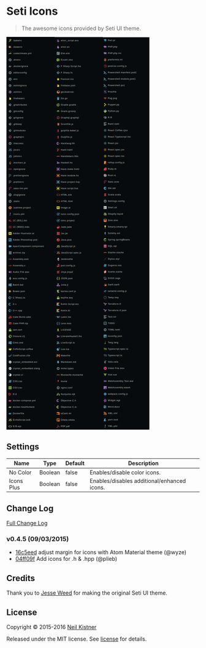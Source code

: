 # Seti Icons

> The awesome icons provided by Seti UI theme.

![Seti UI](https://github.com/jesseweed/seti-ui/raw/master/screenshot-icons.png)

## Settings

| Name | Type | Default | Description |
|---|---|---|---|
| No Color | Boolean | false | Enables/disable color icons. |
| Icons Plus | Boolean | false | Enables/disables additional/enhanced icons. |

## Change Log

[Full Change Log](changelog.md)

### v0.4.5 (09/03/2015)
- [16c5eed](https://github.com/wyze/seti-icons/commit/16c5eedd3691c27f07f056b00afba72d755c4261) adjust margin for icons with Atom Material theme (@wyze)
- [04ff09f](https://github.com/wyze/seti-icons/commit/04ff09fc70ab563910b7cdaedc68e4c72da98e9b) Add icons for .h & .hpp (@plieb)

## Credits

Thank you to [Jesse Weed](//github.com/jesseweed) for making the original Seti UI theme.

## License

Copyright © 2015-2016 [Neil Kistner](//github.com/wyze)

Released under the MIT license. See [license](license) for details.

